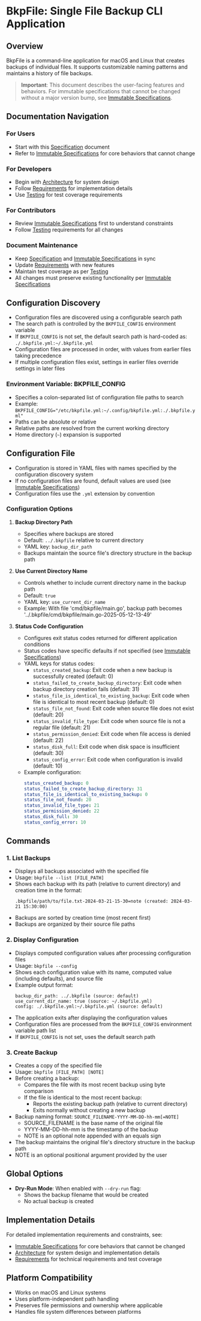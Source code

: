 # BkpFile: Single File Backup CLI Application

## Overview
BkpFile is a command-line application for macOS and Linux that creates backups of individual files. It supports customizable naming patterns and maintains a history of file backups.

> **Important**: This document describes the user-facing features and behaviors. For immutable specifications that cannot be changed without a major version bump, see [Immutable Specifications](immutable.md).

## Documentation Navigation

### For Users
- Start with this [Specification](specification.md) document
- Refer to [Immutable Specifications](immutable.md) for core behaviors that cannot change

### For Developers
- Begin with [Architecture](architecture.md) for system design
- Follow [Requirements](requirements.md) for implementation details
- Use [Testing](testing.md) for test coverage requirements

### For Contributors
- Review [Immutable Specifications](immutable.md) first to understand constraints
- Follow [Testing](testing.md) requirements for all changes

### Document Maintenance
- Keep [Specification](specification.md) and [Immutable Specifications](immutable.md) in sync
- Update [Requirements](requirements.md) with new features
- Maintain test coverage as per [Testing](testing.md)
- All changes must preserve existing functionality per [Immutable Specifications](immutable.md)

## Configuration Discovery
- Configuration files are discovered using a configurable search path
- The search path is controlled by the `BKPFILE_CONFIG` environment variable
- If `BKPFILE_CONFIG` is not set, the default search path is hard-coded as: `./.bkpfile.yml:~/.bkpfile.yml`
- Configuration files are processed in order, with values from earlier files taking precedence
- If multiple configuration files exist, settings in earlier files override settings in later files

### Environment Variable: BKPFILE_CONFIG
- Specifies a colon-separated list of configuration file paths to search
- Example: `BKPFILE_CONFIG="/etc/bkpfile.yml:~/.config/bkpfile.yml:./.bkpfile.yml"`
- Paths can be absolute or relative
- Relative paths are resolved from the current working directory
- Home directory (`~`) expansion is supported

## Configuration File
- Configuration is stored in YAML files with names specified by the configuration discovery system
- If no configuration files are found, default values are used (see [Immutable Specifications](immutable.md#configuration-defaults))
- Configuration files use the `.yml` extension by convention

### Configuration Options
1. **Backup Directory Path**
   - Specifies where backups are stored
   - Default: `../.bkpfile` relative to current directory
   - YAML key: `backup_dir_path`
   - Backups maintain the source file's directory structure in the backup path

2. **Use Current Directory Name**
   - Controls whether to include current directory name in the backup path
   - Default: `true`
   - YAML key: `use_current_dir_name`
   - Example: With file 'cmd/bkpfile/main.go', backup path becomes '../.bkpfile/cmd/bkpfile/main.go-2025-05-12-13-49'

3. **Status Code Configuration**
   - Configures exit status codes returned for different application conditions
   - Status codes have specific defaults if not specified (see [Immutable Specifications](immutable.md#configuration-defaults))
   - YAML keys for status codes:
     - `status_created_backup`: Exit code when a new backup is successfully created (default: 0)
     - `status_failed_to_create_backup_directory`: Exit code when backup directory creation fails (default: 31)
     - `status_file_is_identical_to_existing_backup`: Exit code when file is identical to most recent backup (default: 0)
     - `status_file_not_found`: Exit code when source file does not exist (default: 20)
     - `status_invalid_file_type`: Exit code when source file is not a regular file (default: 21)
     - `status_permission_denied`: Exit code when file access is denied (default: 22)
     - `status_disk_full`: Exit code when disk space is insufficient (default: 30)
     - `status_config_error`: Exit code when configuration is invalid (default: 10)
   - Example configuration:
     ```yaml
     status_created_backup: 0
     status_failed_to_create_backup_directory: 31
     status_file_is_identical_to_existing_backup: 0
     status_file_not_found: 20
     status_invalid_file_type: 21
     status_permission_denied: 22
     status_disk_full: 30
     status_config_error: 10
     ```

## Commands

### 1. List Backups
- Displays all backups associated with the specified file
- Usage: `bkpfile --list [FILE_PATH]`
- Shows each backup with its path (relative to current directory) and creation time in the format:
  ```
  .bkpfile/path/to/file.txt-2024-03-21-15-30=note (created: 2024-03-21 15:30:00)
  ```
- Backups are sorted by creation time (most recent first)
- Backups are organized by their source file paths

### 2. Display Configuration
- Displays computed configuration values after processing configuration files
- Usage: `bkpfile --config`
- Shows each configuration value with its name, computed value (including defaults), and source file
- Example output format:
  ```
  backup_dir_path: ../.bkpfile (source: default)
  use_current_dir_name: true (source: ~/.bkpfile.yml)
  config: ./.bkpfile.yml:~/.bkpfile.yml (source: default)
  ```
- The application exits after displaying the configuration values
- Configuration files are processed from the `BKPFILE_CONFIG` environment variable path list
- If `BKPFILE_CONFIG` is not set, uses the default search path

### 3. Create Backup
- Creates a copy of the specified file
- Usage: `bkpfile [FILE_PATH] [NOTE]`
- Before creating a backup:
  - Compares the file with its most recent backup using byte comparison
  - If the file is identical to the most recent backup:
    - Reports the existing backup path (relative to current directory)
    - Exits normally without creating a new backup
- Backup naming format: `SOURCE_FILENAME-YYYY-MM-DD-hh-mm[=NOTE]`
  - SOURCE_FILENAME is the base name of the original file
  - YYYY-MM-DD-hh-mm is the timestamp of the backup
  - NOTE is an optional note appended with an equals sign
- The backup maintains the original file's directory structure in the backup path
- NOTE is an optional positional argument provided by the user

## Global Options
- **Dry-Run Mode**: When enabled with `--dry-run` flag:
  - Shows the backup filename that would be created
  - No actual backup is created

## Implementation Details
For detailed implementation requirements and constraints, see:
- [Immutable Specifications](immutable.md) for core behaviors that cannot be changed
- [Architecture](architecture.md) for system design and implementation details
- [Requirements](requirements.md) for technical requirements and test coverage

## Platform Compatibility
- Works on macOS and Linux systems
- Uses platform-independent path handling
- Preserves file permissions and ownership where applicable
- Handles file system differences between platforms
